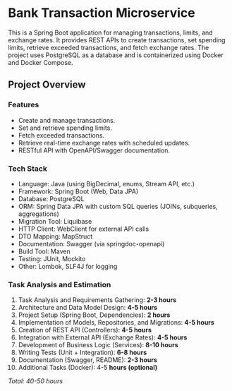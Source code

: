 # Bank Transaction Microservice
This is a Spring Boot application for managing transactions, limits, and exchange rates. It provides REST APIs to create
transactions, set spending limits, retrieve exceeded transactions, and fetch exchange rates. The project uses PostgreSQL
as a database and is containerized using Docker and Docker Compose.

## Project Overview

### Features
- Create and manage transactions.
- Set and retrieve spending limits.
- Fetch exceeded transactions.
- Retrieve real-time exchange rates with scheduled updates.
- RESTful API with OpenAPI/Swagger documentation.

### Tech Stack
- Language: Java (using BigDecimal, enums, Stream API, etc.)
- Framework: Spring Boot (Web, Data JPA)
- Database: PostgreSQL
- ORM: Spring Data JPA with custom SQL queries (JOINs, subqueries, aggregations)
- Migration Tool: Liquibase
- HTTP Client: WebClient for external API calls
- DTO Mapping: MapStruct
- Documentation: Swagger (via springdoc-openapi)
- Build Tool: Maven
- Testing: JUnit, Mockito
- Other: Lombok, SLF4J for logging

### Task Analysis and Estimation
1. Task Analysis and Requirements Gathering: **2-3 hours**
2. Architecture and Data Model Design: **4-5 hours**
3. Project Setup (Spring Boot, Dependencies): **2 hours**
4. Implementation of Models, Repositories, and Migrations: **4-5 hours**
5. Creation of REST API (Controllers): **4-5 hours**
6. Integration with External API (Exchange Rates): **4-5 hours**
7. Development of Business Logic (Services): **8-10 hours**
8. Writing Tests (Unit + Integration): **6-8 hours**
9. Documentation (Swagger, README): **2-3 hours**
10. Additional Tasks (Docker): 4-5 **hours (optional)**  

*Total: 40-50 hours*








